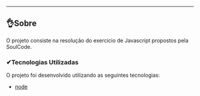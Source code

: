 #

---

## 👌Sobre

O projeto consiste na resoluçâo do exercicio de Javascript propostos pela SoulCode.

### ✔Tecnologias Utilizadas

O projeto foi desenvolvido utilizando as seguintes tecnologias:

- [node](https://www.alura.com.br/)
